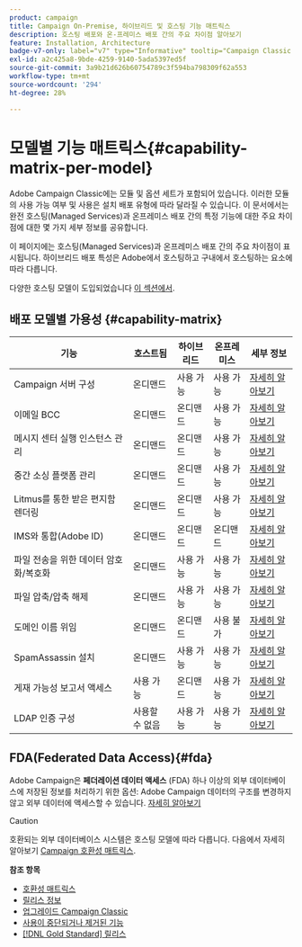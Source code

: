 ```yaml
---
product: campaign
title: Campaign On-Premise, 하이브리드 및 호스팅 기능 매트릭스
description: 호스팅 배포와 온-프레미스 배포 간의 주요 차이점 알아보기
feature: Installation, Architecture
badge-v7-only: label="v7" type="Informative" tooltip="Campaign Classic v7에만 적용"
exl-id: a2c425a8-9bde-4259-9140-5ada5397ed5f
source-git-commit: 3a9b21d626b60754789c3f594ba798309f62a553
workflow-type: tm+mt
source-wordcount: '294'
ht-degree: 28%

---
```


# 모델별 기능 매트릭스{#capability-matrix-per-model}



Adobe Campaign Classic에는 모듈 및 옵션 세트가 포함되어 있습니다. 이러한 모듈의 사용 가능 여부 및 사용은 설치 배포 유형에 따라 달라질 수 있습니다. 이 문서에서는 완전 호스팅(Managed Services)과 온프레미스 배포 간의 특정 기능에 대한 주요 차이점에 대한 몇 가지 세부 정보를 공유합니다.

이 페이지에는 호스팅(Managed Services)과 온프레미스 배포 간의 주요 차이점이 표시됩니다. 하이브리드 배포 특성은 Adobe에서 호스팅하고 구내에서 호스팅하는 요소에 따라 다릅니다.

다양한 호스팅 모델이 도입되었습니다 [이 섹션에서](../../installation/using/hosting-models.md).

## 배포 모델별 가용성 {#capability-matrix}

| 기능 | 호스트됨 | 하이브리드 | 온프레미스 | 세부 정보 |
|-----------------------------------------------|------------------|-----------|---------------|-----------------------------------------------------------------------------------------------------------------------------------------------------------------------------------------------------------------------|
| Campaign 서버 구성 | 온디맨드 | 사용 가능 | 사용 가능 | [자세히 알아보기](../../installation/using/the-server-configuration-file.md) |
| 이메일 BCC | 온디맨드 | 온디맨드 | 사용 가능 | [자세히 알아보기](../../installation/using/email-archiving.md) |
| 메시지 센터 실행 인스턴스 관리 | 온디맨드 | 온디맨드 | 사용 가능 | [자세히 알아보기](../../message-center/using/about-transactional-messaging.md) |
| 중간 소싱 플랫폼 관리 | 온디맨드 | 온디맨드 | 사용 가능 | [자세히 알아보기](../../installation/using/mid-sourcing-server.md) |
| Litmus를 통한 받은 편지함 렌더링 | 온디맨드 | 온디맨드 | 사용 가능 | [자세히 알아보기](../../delivery/using/inbox-rendering.md) |
| IMS와 통합(Adobe ID) | 온디맨드 | 온디맨드 | 온디맨드 | [자세히 알아보기](../../integrations/using/about-adobe-id.md) |
| 파일 전송을 위한 데이터 암호화/복호화 | 온디맨드 | 사용 가능 | 사용 가능 | [자세히 알아보기](../../platform/using/unzip-decrypt.md) |
| 파일 압축/압축 해제 | 온디맨드 | 사용 가능 | 사용 가능 | [자세히 알아보기](../../platform/using/unzip-decrypt.md) |
| 도메인 이름 위임 | 온디맨드 | 온디맨드 | 사용 불가 | [자세히 알아보기](https://experienceleague.adobe.com/docs/control-panel/using/subdomains-and-certificates/setting-up-new-subdomain.html?lang=ko) |
| SpamAssassin 설치 | 온디맨드 | 사용 가능 | 사용 가능 | [자세히 알아보기](../../delivery/using/spamassassin.md) |
| 게재 가능성 보고서 액세스 | 사용 가능 | 온디맨드 | 사용 가능 | [자세히 알아보기](../../delivery/using/monitoring-deliverability.md) |
| LDAP 인증 구성 | 사용할 수 없음 | 사용 가능 | 사용 가능 | [자세히 알아보기](../../installation/using/connecting-through-ldap.md) |


## FDA(Federated Data Access){#fda}

Adobe Campaign은 **페더레이션 데이터 액세스** (FDA) 하나 이상의 외부 데이터베이스에 저장된 정보를 처리하기 위한 옵션: Adobe Campaign 데이터의 구조를 변경하지 않고 외부 데이터에 액세스할 수 있습니다. [자세히 알아보기](../../installation/using/about-fda.md)

>[!CAUTION]
>
>호환되는 외부 데이터베이스 시스템은 호스팅 모델에 따라 다릅니다. 다음에서 자세히 알아보기 [Campaign 호환성 매트릭스](../../rn/using/compatibility-matrix.md).
>

**참조 항목**

* [호환성 매트릭스](../../rn/using/compatibility-matrix.md)
* [릴리스 정보](../../rn/using/latest-release.md)
* [업그레이드 Campaign Classic](../../rn/using/rn-overview.md)
* [사용이 중단되거나 제거된 기능](../../rn/using/deprecated-features.md)
* [[!DNL Gold Standard] 릴리스](../../rn/using/gold-standard.md)
